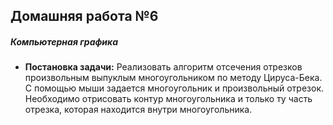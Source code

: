 ## Домашняя работа №6
##### Компьютерная графика

- **Постановка задачи:**
Реализовать алгоритм отсечения отрезков произвольным выпуклым многоугольником по методу Цируса-Бека. 
С помощью мыши задается многоугольник и произвольный отрезок.
Необходимо отрисовать контур многоугольника и только ту часть отрезка, которая находится внутри многоугольника.
